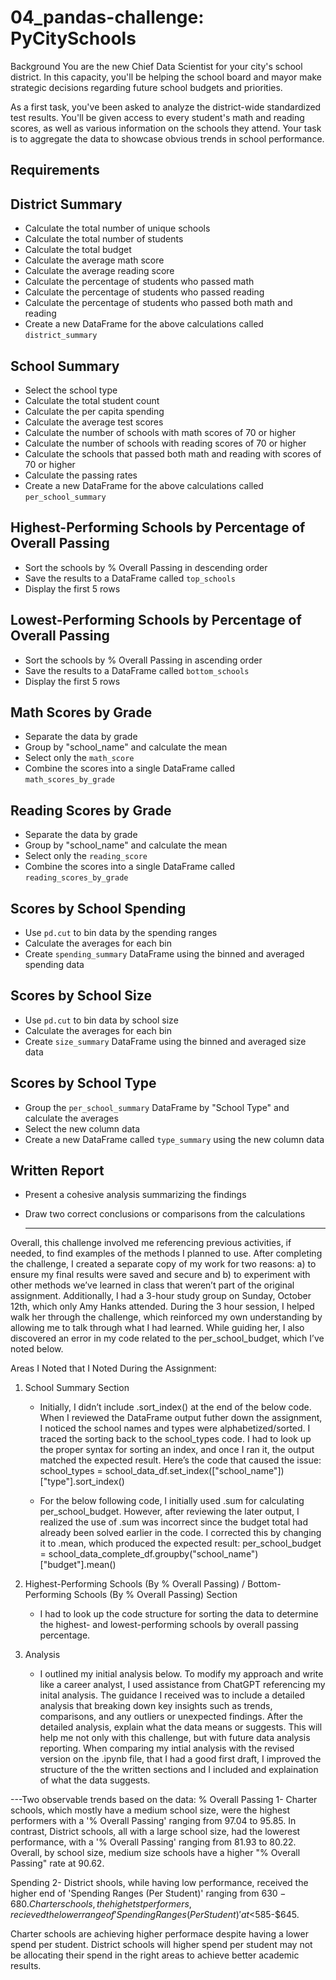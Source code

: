 # 04_pandas-challenge: PyCitySchools

Background
You are the new Chief Data Scientist for your city's school district. In this capacity, you'll be helping the school board and mayor make strategic decisions regarding future school budgets and priorities.

As a first task, you've been asked to analyze the district-wide standardized test results. You'll be given access to every student's math and reading scores, as well as various information on the schools they attend. Your task is to aggregate the data to showcase obvious trends in school performance.

## Requirements

## District Summary
- Calculate the total number of unique schools
- Calculate the total number of students
- Calculate the total budget
- Calculate the average math score
- Calculate the average reading score
- Calculate the percentage of students who passed math
- Calculate the percentage of students who passed reading
- Calculate the percentage of students who passed both math and reading
- Create a new DataFrame for the above calculations called `district_summary`

## School Summary
- Select the school type
- Calculate the total student count
- Calculate the per capita spending
- Calculate the average test scores
- Calculate the number of schools with math scores of 70 or higher
- Calculate the number of schools with reading scores of 70 or higher
- Calculate the schools that passed both math and reading with scores of 70 or higher
- Calculate the passing rates
- Create a new DataFrame for the above calculations called `per_school_summary`

## Highest-Performing Schools by Percentage of Overall Passing
- Sort the schools by % Overall Passing in descending order
- Save the results to a DataFrame called `top_schools`
- Display the first 5 rows

## Lowest-Performing Schools by Percentage of Overall Passing
- Sort the schools by % Overall Passing in ascending order
- Save the results to a DataFrame called `bottom_schools`
- Display the first 5 rows

## Math Scores by Grade
- Separate the data by grade
- Group by "school_name" and calculate the mean
- Select only the `math_score`
- Combine the scores into a single DataFrame called `math_scores_by_grade`

## Reading Scores by Grade
- Separate the data by grade
- Group by "school_name" and calculate the mean
- Select only the `reading_score`
- Combine the scores into a single DataFrame called `reading_scores_by_grade`

## Scores by School Spending
- Use `pd.cut` to bin data by the spending ranges
- Calculate the averages for each bin
- Create `spending_summary` DataFrame using the binned and averaged spending data

## Scores by School Size
- Use `pd.cut` to bin data by school size
- Calculate the averages for each bin
- Create `size_summary` DataFrame using the binned and averaged size data

## Scores by School Type
- Group the `per_school_summary` DataFrame by "School Type" and calculate the averages
- Select the new column data
- Create a new DataFrame called `type_summary` using the new column data

## Written Report
- Present a cohesive analysis summarizing the findings
- Draw two correct conclusions or comparisons from the calculations

  -----------------------------------


Overall, this challenge involved me referencing previous activities, if needed, to find examples of the methods I planned to use. After completing the challenge, I created a separate copy of my work for two reasons: a) to ensure my final results were saved and secure and b) to experiment with other methods we’ve learned in class that weren’t part of the original assignment. Additionally, I had a 3-hour study group on Sunday, October 12th, which only Amy Hanks attended. During the 3 hour session, I helped walk her through the challenge, which reinforced my own understanding by allowing me to talk through what I had learned. While guiding her, I also discovered an error in my code related to the per_school_budget, which I’ve noted below.

Areas I Noted that I Noted During the Assignment:
1. School Summary Section
    * Initially, I didn’t include .sort_index() at the end of the below code. When I reviewed the DataFrame output futher down the assignment, I noticed the school names and types were alphabetized/sorted. I traced the sorting back to the school_types code. I had to look up the proper syntax for sorting an index, and once I ran it, the output matched the expected result. Here’s the code that caused the issue:
    school_types = school_data_df.set_index(["school_name"])["type"].sort_index()

    * For the below following code, I initially used .sum for calculating per_school_budget. However, after reviewing the later output, I realized the use of .sum was incorrect since the budget total had already been solved earlier in the code. I corrected this by changing it to .mean, which produced the expected result:
    per_school_budget = school_data_complete_df.groupby("school_name")["budget"].mean()


2. Highest-Performing Schools (By % Overall Passing) / Bottom-Performing Schools (By % Overall Passing) Section
    * I had to look up the code structure for sorting the data to determine the highest- and lowest-performing schools by overall passing percentage.

3. Analysis 
    * I outlined my initial analysis below. To modify my approach and write like a career analyst, I used assistance from ChatGPT referencing my inital analysis. The guidance I received was to include a detailed analysis that breaking down key insights such as trends, comparisons, and any outliers or unexpected findings. After the detailed analysis, explain what the data means or suggests. This will help me not only with this challenge, but with future data analysis reporting.
    When comparing my intial analysis with the revised version on the .ipynb file, that I had a good first draft, I improved the structure of the the written sections and I included and explaination of what the data suggests. 
    
---Two observable trends based on the data:
% Overall Passing
1- Charter schools, which mostly have a medium school size, were the highest performers with a '% Overall Passing' ranging from 97.04 to 95.85. In contrast, District schools, all with a large school size, had the lowerest performance, with a  '% Overall Passing' ranging from 81.93 to 80.22. Overall, by school size, medium size schools have a higher "% Overall Passing" rate at 90.62. 

Spending
2- District shools, while having low performance, received the higher end of 'Spending Ranges (Per Student)' ranging from $630-680. Charter schools, the highetst performers, recieved the lower range of 'Spending Ranges (Per Student)' at <$585-$645. 

Charter schools are achieving higher performace despite having a lower spend per student. District schools will higher spend per student may not be allocating their spend in the right areas to achieve better academic results. 
